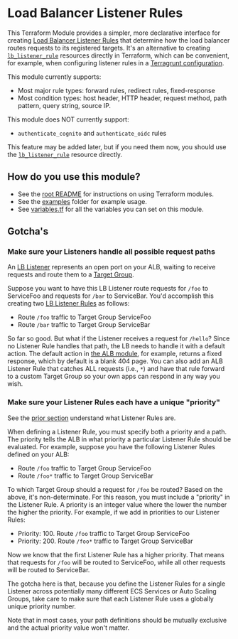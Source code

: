 # Load Balancer Listener Rules

This Terraform Module provides a simpler, more declarative interface for creating
[Load Balancer Listener Rules](https://docs.aws.amazon.com/elasticloadbalancing/latest/application/load-balancer-listeners.html)
that determine how the load balancer routes requests to its registered targets. It's an alternative to creating
[`lb_listener_rule`](https://www.terraform.io/docs/providers/aws/r/lb_listener_rule.html) resources directly in
Terraform, which can be convenient, for example, when configuring listener rules in a
[Terragrunt configuration](https://terragrunt.gruntwork.io/). 

This module currently supports:
 * Most major rule types: forward rules, redirect rules, fixed-response
 * Most condition types: host header, HTTP header, request method, path pattern, query string, source IP.  
 
This module does NOT currently support:
* `authenticate_cognito` and `authenticate_oidc` rules


This feature may be added later, but if you need them now, you should use the
[`lb_listener_rule`](https://www.terraform.io/docs/providers/aws/r/lb_listener_rule.html) resource directly.

## How do you use this module?

* See the [root README](/README.md) for instructions on using Terraform modules.
* See the [examples](/examples) folder for example usage.
* See [variables.tf](./variables.tf) for all the variables you can set on this module.

## Gotcha's

### Make sure your Listeners handle all possible request paths

An [LB Listener](http://docs.aws.amazon.com/elasticloadbalancing/latest/application/load-balancer-listeners.html) 
represents an open port on your ALB, waiting to receive requests and route them to a [Target 
Group](http://docs.aws.amazon.com/elasticloadbalancing/latest/application/load-balancer-target-groups.html). 

Suppose you want to have this LB Listener route requests for `/foo` to ServiceFoo and requests for `/bar` to ServiceBar. 
You'd accomplish this creating two [LB Listener 
Rules](http://docs.aws.amazon.com/elasticloadbalancing/latest/application/listener-update-rules.html) as follows:

  - Route `/foo` traffic to Target Group ServiceFoo
  - Route `/bar` traffic to Target Group ServiceBar
  
So far so good. But what if the Listener receives a request for `/hello`? Since no Listener Rule handles that path, the 
LB needs to handle it with a default action. The default action in [the ALB module](https://github.com/gruntwork-io/terraform-aws-load-balancer/blob/f95b13e/modules/alb/main.tf#L50-L89), for example, returns a fixed response, which 
by default is a blank 404 page. You can also add an ALB Listener Rule that catches ALL requests (i.e., `*`) and have that
rule forward to a custom Target Group so your own apps can respond in any way you wish.  
 
### Make sure your Listener Rules each have a unique "priority"

See the [prior section](#make-sure-your-listeners-handle-all-possible-request-paths) understand what Listener Rules are.

When defining a Listener Rule, you must specify both a priority and a path. The priority tells the ALB in what priority
a particular Listener Rule should be evaluated. For example, suppose you have the following Listener Rules defined on
your ALB:

  - Route `/foo` traffic to Target Group ServiceFoo
  - Route `/foo*` traffic to Target Group ServiceBar
  
To which Target Group should a request for `/foo` be routed? Based on the above, it's non-determinate. For this reason,
you must include a "priority" in the Listener Rule. A priority is an integer value where the lower the number the higher 
the priority. For example, if we add in priorities to our Listener Rules:
 
   - Priority: 100. Route `/foo` traffic to Target Group ServiceFoo
   - Priority: 200. Route `/foo*` traffic to Target Group ServiceBar
   
Now we know that the first Listener Rule has a higher priority. That means that requests for `/foo` will be routed to
ServiceFoo, while all other requests will be routed to ServiceBar.

The gotcha here is that, because you define the Listener Rules for a single Listener across potentially many different
ECS Services or Auto Scaling Groups, take care to make sure that each Listener Rule uses a globally unique priority number.

Note that in most cases, your path definitions should be mutually exclusive and the actual priority value won't matter.